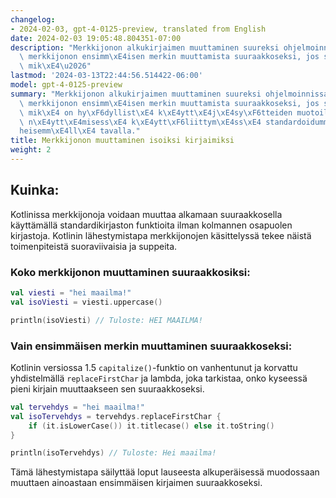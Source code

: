 ```yaml
---
changelog:
- 2024-02-03, gpt-4-0125-preview, translated from English
date: 2024-02-03 19:05:48.804351-07:00
description: "Merkkijonon alkukirjaimen muuttaminen suureksi ohjelmoinnissa tarkoittaa\
  \ merkkijonon ensimm\xE4isen merkin muuttamista suuraakkoseksi, jos se ei jo ole,\
  \ mik\xE4\u2026"
lastmod: '2024-03-13T22:44:56.514422-06:00'
model: gpt-4-0125-preview
summary: "Merkkijonon alkukirjaimen muuttaminen suureksi ohjelmoinnissa tarkoittaa\
  \ merkkijonon ensimm\xE4isen merkin muuttamista suuraakkoseksi, jos se ei jo ole,\
  \ mik\xE4 on hy\xF6dyllist\xE4 k\xE4ytt\xE4j\xE4sy\xF6tteiden muotoilussa tai tekstin\
  \ n\xE4ytt\xE4misess\xE4 k\xE4ytt\xF6liittym\xE4ss\xE4 standardoidummalla tai ihmisl\xE4\
  heisemm\xE4ll\xE4 tavalla."
title: Merkkijonon muuttaminen isoiksi kirjaimiksi
weight: 2
---
```


## Kuinka:
Kotlinissa merkkijonoja voidaan muuttaa alkamaan suuraakkosella käyttämällä standardikirjaston funktioita ilman kolmannen osapuolen kirjastoja. Kotlinin lähestymistapa merkkijonojen käsittelyssä tekee näistä toimenpiteistä suoraviivaisia ja suppeita.

### Koko merkkijonon muuttaminen suuraakkosiksi:
```kotlin
val viesti = "hei maailma!"
val isoViesti = viesti.uppercase()

println(isoViesti) // Tuloste: HEI MAAILMA!
```

### Vain ensimmäisen merkin muuttaminen suuraakkoseksi:
Kotlinin versiossa 1.5 `capitalize()`-funktio on vanhentunut ja korvattu yhdistelmällä `replaceFirstChar` ja lambda, joka tarkistaa, onko kyseessä pieni kirjain muuttaakseen sen suuraakkoseksi.

```kotlin
val tervehdys = "hei maailma!"
val isoTervehdys = tervehdys.replaceFirstChar {
    if (it.isLowerCase()) it.titlecase() else it.toString()
}

println(isoTervehdys) // Tuloste: Hei maailma!
```

Tämä lähestymistapa säilyttää loput lauseesta alkuperäisessä muodossaan muuttaen ainoastaan ensimmäisen kirjaimen suuraakkoseksi.
